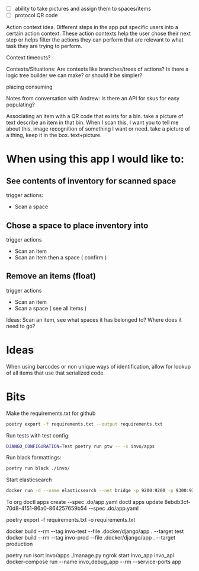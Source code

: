 - [ ] ability to take pictures and assign them to spaces/items
- [ ] protocol QR code

Action context idea.
Different steps in the app put specific users into a certain action context.
These action contexts help the user chose their next step or helps filter the actions they can perform that are relevant to what task they are trying to perform.

Context timeouts?

Contexts/Situations:
Are contexts like branches/trees of actions? Is there a logic tree builder we can make? or should it be simpler?

placing
consuming

Notes from conversation with Andrew:
Is there an API for skus for easy populating?

Associating an item with a QR code that exists for a bin.
take a picture of text describe an item in that bin.
When I scan this, I want you to tell me about this.
image recognition of something I want or need. take a picture of a thing, keep it in the box. text+picture.

# When using this app I would like to:

## See contents of inventory for scanned space
trigger actions:
* Scan a space

## Chose a space to place inventory into
trigger actions
* Scan an item
* Scan an item then a space ( confirm )

## Remove an items (float)
trigger actions
* Scan an item
* Scan a space ( see all items )

Ideas:
Scan an item, see what spaces it has belonged to? Where does it need to go?

# Ideas
When using barcodes or non unique ways of identification, allow for lookup of all items that use that serialized code.

# Bits

Make the requirements.txt for github
```bash
poetry export -f requirements.txt --output requirements.txt
```

Run tests with test config:
```bash
DJANGO_CONFIGURATION=Test poetry run ptw -- -s invo/apps
```

Run black formattings:
```bash
poetry run black ./invo/
```

Start elasticsearch
```bash
docker run -d --name elasticsearch --net bridge -p 9200:9200 -p 9300:9300 -e "discovery.type=single-node" elasticsearch:5.6.16
```

To org
doctl apps create --spec .do/app.yaml
doctl apps update 8ebdb3cf-70d8-4151-86a0-864257659b54 --spec .do/app.yaml

poetry export -f requirements.txt -o requirements.txt

docker build --rm --tag invo-test --file .docker/django/app . --target test
docker build --rm --tag invo-prod --file .docker/django/app . --target production

poetry run isort invo/apps ./manage.py
ngrok start invo_app invo_api
docker-compose run --name invo_debug_app --rm --service-ports app
